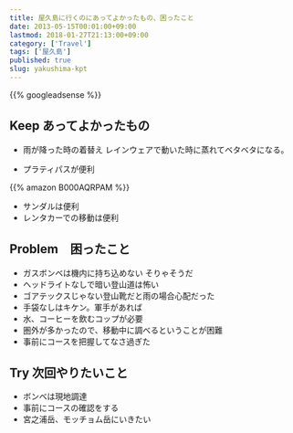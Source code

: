 ```yaml
---
title: 屋久島に行くのにあってよかったもの、困ったこと
date: 2013-05-15T00:01:00+09:00
lastmod: 2018-01-27T21:13:00+09:00
category: ['Travel']
tags: ['屋久島']
published: true
slug: yakushima-kpt
---
```


<!--more-->
{{% googleadsense %}}

## Keep あってよかったもの

- 雨が降った時の着替え
レインウェアで動いた時に蒸れてベタベタになる。

- プラティパスが便利

{{% amazon B000AQRPAM %}}



- サンダルは便利
- レンタカーでの移動は便利

## Problem　困ったこと

- ガスボンベは機内に持ち込めない そりゃそうだ
- ヘッドライトなしで暗い登山道は怖い
- ゴアテックスじゃない登山靴だと雨の場合心配だった
- 手袋なしはキケン。軍手があれば
- 水、コーヒーを飲むコップが必要
- 圏外が多かったので、移動中に調べるということが困難
- 事前にコースを把握してなさ過ぎた


## Try 次回やりたいこと

- ボンベは現地調達
- 事前にコースの確認をする
- 宮之浦岳、モッチョム岳にいきたい
